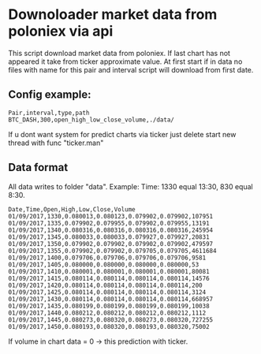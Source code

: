 # Downoloader market data from poloniex via api
This script download market data from poloniex. 
If last chart has not appeared it take from ticker approximate value. 
At first start if in data no files with name for this pair and interval script will download from first date.

## Config example:
```
Pair,interval,type,path
BTC_DASH,300,open_high_low_close_volume,./data/
```
If u dont want system for predict charts via ticker just delete start new thread with func "ticker.man"



## Data format
All data writes to folder "data". Example:
Time: 1330 equal 13:30, 830 equal 8:30.
```
Date,Time,Open,High,Low,Close,Volume
01/09/2017,1330,0.080013,0.080123,0.079902,0.079902,107951
01/09/2017,1335,0.079902,0.079955,0.079902,0.079955,13191
01/09/2017,1340,0.080316,0.080316,0.080316,0.080316,245954
01/09/2017,1345,0.080033,0.080033,0.079927,0.079927,20831
01/09/2017,1350,0.079902,0.079902,0.079902,0.079902,479597
01/09/2017,1355,0.079902,0.079902,0.079705,0.079705,4611684
01/09/2017,1400,0.079706,0.079706,0.079706,0.079706,9581
01/09/2017,1405,0.080000,0.080000,0.080000,0.080000,53
01/09/2017,1410,0.080001,0.080001,0.080001,0.080001,80081
01/09/2017,1415,0.080114,0.080114,0.080114,0.080114,14576
01/09/2017,1420,0.080114,0.080114,0.080114,0.080114,200
01/09/2017,1425,0.080114,0.080114,0.080114,0.080114,3124
01/09/2017,1430,0.080114,0.080114,0.080114,0.080114,668957
01/09/2017,1435,0.080199,0.080199,0.080199,0.080199,10038
01/09/2017,1440,0.080212,0.080212,0.080212,0.080212,1112
01/09/2017,1445,0.080273,0.080320,0.080273,0.080320,727255
01/09/2017,1450,0.080193,0.080320,0.080193,0.080320,75002
```
If volume in chart data = 0 -> this prediction with ticker.
